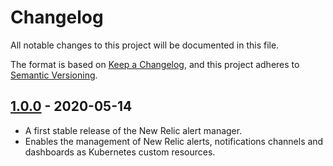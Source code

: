 # Changelog
All notable changes to this project will be documented in this file.

The format is based on [Keep a Changelog](https://keepachangelog.com/en/1.0.0/),
and this project adheres to [Semantic Versioning](https://semver.org/spec/v2.0.0.html).

## [1.0.0] - 2020-05-14
- A first stable release of the New Relic alert manager.
- Enables the management of New Relic alerts, notifications channels and dashboards as Kubernetes custom resources.

[1.0.0]: https://github.com/personio/newrelic-alert-manager/releases/tag/v1.0.0